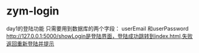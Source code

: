 # zym-login
day1的登陆功能
只需要用到数据库的两个字段： userEmail 和userPassword
http://127.0.0.1:5000/showLogin是登陆界面，登陆成功跳转到index.html,失败返回重新登陆并提示
